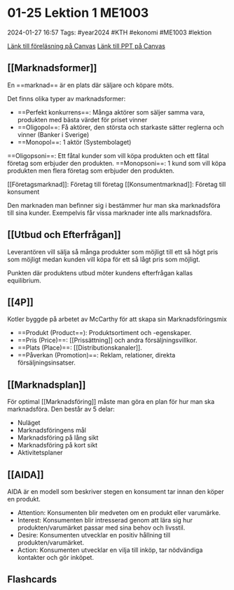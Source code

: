 # 01-25 Lektion 1 ME1003

2024-01-27 16:57
Tags: #year2024 #KTH #ekonomi #ME1003 #lektion

[Länk till föreläsning på Canvas](https://kaf.canvas.kth.se/media/F5+Marknadsf%C3%B6ring+P4+V22+SWE+2022-03-28+MOH/0_kklxi9ps/660304)
[Länk till PPT på Canvas](https://canvas.kth.se/courses/44986/files/folder/2.%20F%C3%B6rel%C3%A4sningar?preview=7551861)

## [[Marknadsformer]]

En ==marknad== är en plats där säljare och köpare möts.

Det finns olika typer av marknadsformer:

- ==Perfekt konkurrens==: Många aktörer som säljer samma vara, produkten med bästa värdet för priset vinner
- ==Oligopol==: Få aktörer, den största och starkaste sätter reglerna och vinner (Banker i Sverige)
- ==Monopol==: 1 aktör (Systembolaget)

==Oligopsoni==: Ett fåtal kunder som vill köpa produkten och ett fåtal företag som erbjuder den produkten.
==Monopsoni==: 1 kund som vill köpa produkten men flera företag som erbjuder den produkten.

[[Företagsmarknad]]: Företag till företag
[[Konsumentmarknad]]: Företag till konsument

Den marknaden man befinner sig i bestämmer hur man ska marknadsföra till sina kunder. Exempelvis får vissa marknader inte alls marknadsföra.

## [[Utbud och Efterfrågan]]

Leverantören vill sälja så många produkter som möjligt till ett så högt pris som möjligt medan kunden vill köpa för ett så lågt pris som möjligt.

Punkten där produktens utbud möter kundens efterfrågan kallas equilibrium.

## [[4P]]

Kotler byggde på arbetet av McCarthy för att skapa sin Marknadsföringsmix

- ==Produkt (Product==): Produktsortiment och -egenskaper.
- ==Pris (Price)==: [[Prissättning]] och andra försäljningsvillkor.
- ==Plats (Place)==: [[Distributionskanaler]].
- ==Påverkan (Promotion)==: Reklam, relationer, direkta försäljningsinsatser.

## [[Marknadsplan]]

För optimal [[Marknadsföring]] måste man göra en plan för hur man ska marknadsföra. Den består av 5 delar:

- Nuläget
- Marknadsföringens mål
- Marknadsföring på lång sikt
- Marknadsföring på kort sikt
- Aktivitetsplaner

## [[AIDA]]

AIDA är en modell som beskriver stegen en konsument tar innan den köper en produkt.

- Attention: Konsumenten blir medveten om en produkt eller varumärke.
- Interest: Konsumenten blir intresserad genom att lära sig hur produkten/varumärket passar med sina behov och livsstil.
- Desire: Konsumenten utvecklar en positiv hållning till produkten/varumärket.
- Action: Konsumenten utvecklar en vilja till inköp, tar nödvändiga kontakter och gör inköpet.

## Flashcards
